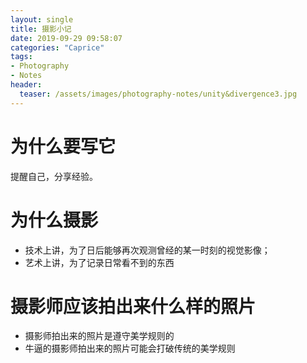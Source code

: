 ```yaml
---
layout: single
title: 摄影小记
date: 2019-09-29 09:58:07
categories: "Caprice"
tags:
- Photography
- Notes
header:
  teaser: /assets/images/photography-notes/unity&divergence3.jpg
---
```


# 为什么要写它

提醒自己，分享经验。

# 为什么摄影

- 技术上讲，为了日后能够再次观测曾经的某一时刻的视觉影像；
- 艺术上讲，为了记录日常看不到的东西

# 摄影师应该拍出来什么样的照片
- 摄影师拍出来的照片是遵守美学规则的
- 牛逼的摄影师拍出来的照片可能会打破传统的美学规则